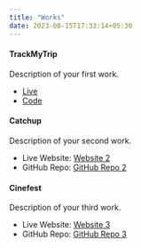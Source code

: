 ```yaml
---
title: "Works"
date: 2023-08-15T17:33:14+05:30
---
```

 
#### TrackMyTrip


Description of your first work.

- [Live](https://www.example1.com)
- [Code](https://github.com/yourusername/repo1)

#### Catchup


Description of your second work.

- Live Website: [Website 2](https://www.example2.com)
- GitHub Repo: [GitHub Repo 2](https://github.com/yourusername/repo2)

#### Cinefest


Description of your third work.

- Live Website: [Website 3](https://www.example3.com)
- GitHub Repo: [GitHub Repo 3](https://github.com/yourusername/repo3)
